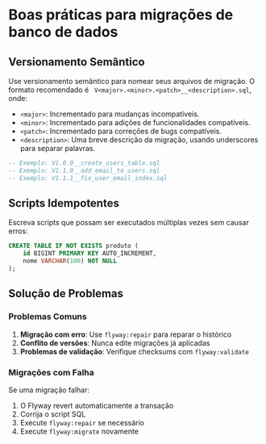 # Boas práticas para migrações de banco de dados


## Versionamento Semântico
Use versionamento semântico para nomear seus arquivos de migração. O formato recomendado é `
V<major>.<minor>.<patch>__<description>.sql`, onde:
- `<major>`: Incrementado para mudanças incompatíveis.
- `<minor>`: Incrementado para adições de funcionalidades compatíveis.
- `<patch>`: Incrementado para correções de bugs compatíveis.
- `<description>`: Uma breve descrição da migração, usando underscores para separar palavras.

```sql
-- Exemplo: V1.0.0__create_users_table.sql
-- Exemplo: V1.1.0__add_email_to_users.sql
-- Exemplo: V1.1.1__fix_user_email_index.sql
```

## Scripts Idempotentes
Escreva scripts que possam ser executados múltiplas vezes sem causar erros:

```sql
CREATE TABLE IF NOT EXISTS produto (
    id BIGINT PRIMARY KEY AUTO_INCREMENT,
    nome VARCHAR(100) NOT NULL
);
```

## Solução de Problemas

### Problemas Comuns
1. **Migração com erro**: Use `flyway:repair` para reparar o histórico
2. **Conflito de versões**: Nunca edite migrações já aplicadas
3. **Problemas de validação**: Verifique checksums com `flyway:validate`

### Migrações com Falha
Se uma migração falhar:
1. O Flyway revert automaticamente a transação
2. Corrija o script SQL
3. Execute `flyway:repair` se necessário
4. Execute `flyway:migrate` novamente
